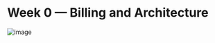 # Week 0 — Billing and Architecture



![image](https://user-images.githubusercontent.com/62343089/218831995-1b6f6a7a-3ab5-4076-8d22-b521470503a0.png)
